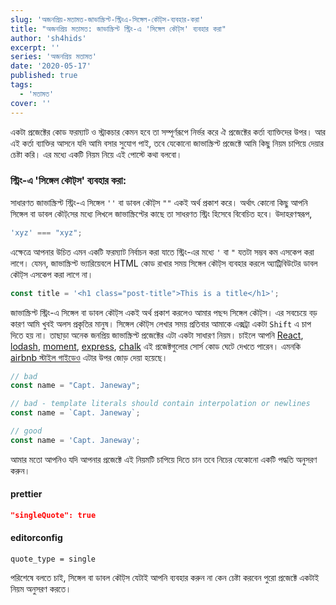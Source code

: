```yaml
---
slug: 'অজনপ্রিয়-মতামত-জাভাস্ক্রিপ্ট-স্ট্রিংএ-সিঙ্গেল-কৌট্‌স-ব্যবহার-করা'
title: "অজনপ্রিয় মতামত: জাভাস্ক্রিপ্ট স্ট্রিং-এ 'সিঙ্গেল কৌট্‌স' ব্যবহার করা"
author: 'sh4hids'
excerpt: ''
series: 'অজনপ্রিয় মতামত'
date: '2020-05-17'
published: true
tags:
  - 'মতামত'
cover: ''
---
```


একটা প্রজেক্টের কোড ফরম্যাট ও স্ট্রাকচার কেমন হবে তা সম্পূর্ণরূপে নির্ভর করে ঐ প্রজেক্টের কর্তা ব্যাক্তিদের উপর। আর এই কর্তা ব্যাক্তির আসনে যদি আমি বসার সুযোগ পাই, তবে যেকোনো জাভাস্ক্রিপ্ট প্রজেক্টে আমি কিছু নিয়ম চাপিয়ে দেয়ার চেষ্টা করি। এর মধ্যে একটি নিয়ম নিয়ে এই পোস্টে কথা বলবো।

### স্ট্রিং-এ 'সিঙ্গেল কৌট্‌স' ব্যবহার করা:

সাধারণত জাভাস্ক্রিপ্ট স্ট্রিং-এ সিঙ্গেল `''` বা ডাবল কৌট্‌স `""` একই অর্থ প্রকাশ করে। অর্থাৎ কোনো কিছু আপনি সিঙ্গেল বা ডাবল কৌট্‌সের মধ্যে লিখলে জাভাস্ক্রিপ্টের কাছে তা সাধরণত স্ট্রিং হিসেবে বিবেচিত হবে। উদাহরণস্বরূপ,

<!-- prettier-ignore -->
```javascript
'xyz' === "xyz";
```

এক্ষেত্রে আপনার উচিত এমন একটি ফরম্যাট নির্বাচন করা যাতে স্ট্রিং-এর মধ্যে ‍‍‍‍`'` বা `"` যতটা সম্ভব কম এসকেপ করা লাগে। যেমন, জাভাস্ক্রিপ্ট ভ্যারিয়েবলে HTML কোড রাখার সময় সিঙ্গেল কৌট্‌স ব্যবহার করলে অ্যাট্রিবিউটের ডাবল কৌট্‌স এসকেপ করা লাগে না।

```javascript
const title = '<h1 class="post-title">This is a title</h1>';
```

জাভাস্ক্রিপ্ট স্ট্রিং-এ সিঙ্গেল বা ডাবল কৌট্‌স একই অর্থ প্রকাশ করলেও আমার পছন্দ সিঙ্গেল কৌট্‌স। এর সবচেয়ে বড় কারণ আমি খুবই অলস প্রকৃতির মানুষ। সিঙ্গেল কৌট্‌স লেখার সময় প্রতিবার আমাকে এক্সট্রা একটা `Shift` এ চাপ দিতে হয় না। তাছাড়া অনেক জনপ্রিয় জাভাস্ক্রিপ্ট প্রজেক্টের এটা একটা সাধারণ নিয়ম। চাইলে আপনি [React](https://github.com/facebook/react), [lodash](https://github.com/lodash/lodash), [moment](https://github.com/moment/moment), [express](https://github.com/expressjs/express), [chalk](https://github.com/chalk/chalk) এই প্রজেক্টগুলোর সোর্স কোড ঘেটে দেখতে পারেন। এমনকি [airbnb স্টাইল গাইডেও](https://github.com/airbnb/javascript#strings--quotes) এটার উপর জোড় দেয়া হয়েছে।

<!-- prettier-ignore -->
```javascript
// bad
const name = "Capt. Janeway";

// bad - template literals should contain interpolation or newlines
const name = `Capt. Janeway`;

// good
const name = 'Capt. Janeway';
```

আমার মতো আপনিও যদি আপনার প্রজেক্টে এই নিয়মটি চাপিয়ে দিতে চান তবে নিচের যেকোনো একটি পদ্ধতি অনুসরণ করুন।

#### prettier

```json
"singleQuote": true
```

#### editorconfig

```
quote_type = single
```

পরিশেষে বলতে চাই, সিঙ্গেল বা ডাবল কৌট্‌স যেটাই আপনি ব্যবহার করুন না কেন চেষ্টা করবেন পুরো প্রজেক্টে একটাই নিয়ম অনুসরণ করতে।
